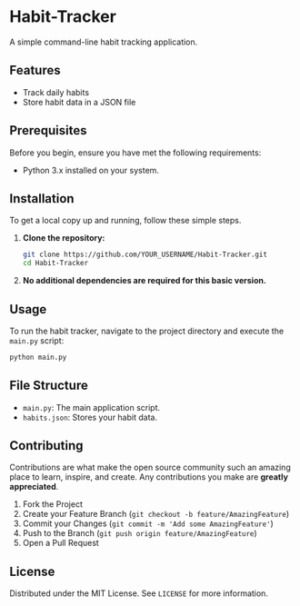 # Habit-Tracker

A simple command-line habit tracking application.

## Features

- Track daily habits
- Store habit data in a JSON file

## Prerequisites

Before you begin, ensure you have met the following requirements:
- Python 3.x installed on your system.

## Installation

To get a local copy up and running, follow these simple steps.

1.  **Clone the repository:**

    ```bash
    git clone https://github.com/YOUR_USERNAME/Habit-Tracker.git
    cd Habit-Tracker
    ```

2.  **No additional dependencies are required for this basic version.**

## Usage

To run the habit tracker, navigate to the project directory and execute the `main.py` script:

```bash
python main.py
```

## File Structure

- `main.py`: The main application script.
- `habits.json`: Stores your habit data.

## Contributing

Contributions are what make the open source community such an amazing place to learn, inspire, and create. Any contributions you make are **greatly appreciated**.

1.  Fork the Project
2.  Create your Feature Branch (`git checkout -b feature/AmazingFeature`)
3.  Commit your Changes (`git commit -m 'Add some AmazingFeature'`)
4.  Push to the Branch (`git push origin feature/AmazingFeature`)
5.  Open a Pull Request

## License

Distributed under the MIT License. See `LICENSE` for more information.
